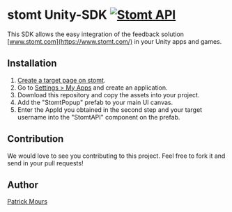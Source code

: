 # stomt Unity-SDK [![Stomt API](https://img.shields.io/badge/stomt-v2.4.X-brightgreen.svg)](https://rest.stomt.com/)

This SDK allows the easy integration of the feedback solution [www.stomt.com](https://www.stomt.com/) in your Unity apps and games.

## Installation

1. [Create a target page on stomt](https://www.stomt.com/createTarget).
2. Go to [Settings > My Apps](https://www.stomt.com/dev/my-apps) and create an application.
3. Download this repository and copy the assets into your project.
4. Add the "StomtPopup" prefab to your main UI canvas.
5. Enter the AppId you obtained in the second step and your target username into the "StomtAPI" component on the prefab.

## Contribution

We would love to see you contributing to this project. Feel free to fork it and send in your pull requests!

## Author

[Patrick Mours](https://github.com/crosire) 
